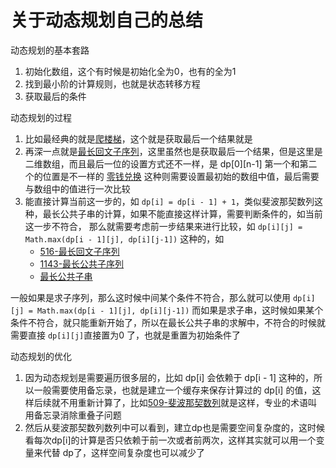 # 关于动态规划自己的总结

动态规划的基本套路
1. 初始化数组，这个有时候是初始化全为0，也有的全为1
2. 找到最小阶的计算规则，也就是状态转移方程
3. 获取最后的条件

动态规划的过程
1. 比如最经典的就是[爬楼梯](../solutions/70-爬楼梯.md)，这个就是获取最后一个结果就是
2. 再深一点就是[最长回文子序列](../solutions/516-最长回文子序列.md)，这里虽然也是获取最后一个结果，但是这里是二维数组，而且最后一位的设置方式还不一样，是 dp[0][n-1] 第一个和第二个的位置是不一样的
[零钱兑换](../solutions/322-零钱兑换.md) 这种则需要设置最初始的数组中值，最后需要与数组中的值进行一次比较
3. 能直接计算当前这一步的，如 `dp[i] = dp[i - 1] + 1`，类似斐波那契数列这种，最长公共子串的计算，如果不能直接这样计算，需要判断条件的，如当前这一步不符合，
那么就需要考虑前一步结果来进行比较，如 `dp[i][j] = Math.max(dp[i - 1][j], dp[i][j-1])` 这种的，如
   - [516-最长回文子序列](../solutions/516-最长回文子序列.md)
   - [1143-最长公共子序列](../solutions/1143-最长公共子序列.md)
   - [最长公共子串](../solutions/最长公共子串.md)
    
一般如果是求子序列，那么这时候中间某个条件不符合，那么就可以使用 `dp[i][j] = Math.max(dp[i - 1][j], dp[i][j-1])`
而如果是求子串，这时候如果某个条件不符合，就只能重新开始了，所以在最长公共子串的求解中，不符合的时候就需要直接 `dp[i][j]`直接置为0 了，也就是重置为初始条件了     

动态规划的优化
1. 因为动态规划是需要遍历很多层的，比如 dp[i] 会依赖于 dp[i - 1] 这种的，所以一般需要使用备忘录，也就是建立一个缓存来保存计算过的 dp[i] 的值，这样后续就不用重新计算了，比如[509-斐波那契数列](../solutions/509-斐波那契.md)就是这样，专业的术语叫用备忘录消除重叠子问题
2. 然后从斐波那契数列数列中可以看到，建立dp也是需要空间复杂度的，这时候看每次dp[i]的计算是否只依赖于前一次或者前两次，这样其实就可以用一个变量来代替 dp了，这样空间复杂度也可以减少了 
